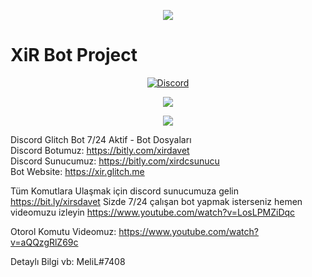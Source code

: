 <p align="center"><img src="https://i.postimg.cc/6p1LGw3M/xirbrand.png"></p>

<p align="center"><h1>XiR Bot Project</h1></p>

<p align="center">
  <a href="https://discord.gg/GkzwCgM">
<img alt="Discord" src="https://img.shields.io/discord/509839189714665492.svg?label=XiR%20BoT%20Destek%20Sunucusu&logo=discord&logoColor=white&style=flat-square">
  </a>
</p>

<p align="center"><a href="https://discordbots.org/bot/509835376857186315" target="_blank"><img src="https://discordbots.org/api/widget/owner/509835376857186315.svg?rightcolor=D49818&righttextcolor=1a1d23"></a></p>
<p align="center"><img src="https://discordbots.org/api/widget/509835376857186315.svg?usernamecolor=D49818&topcolor=000000&middlecolor=1a1d23&datacolor=D49818"></p>

Discord Glitch Bot 7/24 Aktif - Bot Dosyaları
<br>
Discord Botumuz: https://bitly.com/xirdavet
<br>
Discord Sunucumuz: https://bitly.com/xirdcsunucu
<br>
Bot Website: https://xir.glitch.me

Tüm Komutlara Ulaşmak için discord sunucumuza gelin https://bit.ly/xirsdavet Sizde 7/24 çalışan bot yapmak isterseniz hemen videomuzu izleyin
https://www.youtube.com/watch?v=LosLPMZiDqc

Otorol Komutu Videomuz:
https://www.youtube.com/watch?v=aQQzgRlZ69c

Detaylı Bilgi vb: MeliL#7408

